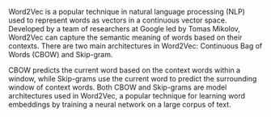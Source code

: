 Word2Vec is a popular technique in natural language processing (NLP) used to represent words as vectors in a continuous vector space. Developed by a team of researchers at Google led by Tomas Mikolov, Word2Vec can capture the semantic meaning of words based on their contexts.
There are two main architectures in Word2Vec: Continuous Bag of Words (CBOW) and Skip-gram.

CBOW predicts the current word based on the context words within a window, while Skip-grams use the current word to predict the surrounding window of context words.
Both CBOW and Skip-grams are model architectures used in Word2Vec, a popular technique for learning word embeddings by training a neural network on a large corpus of text.
